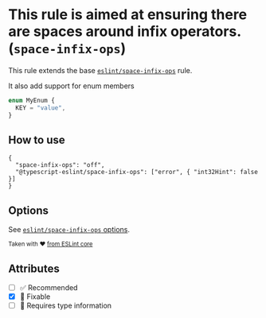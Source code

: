 # This rule is aimed at ensuring there are spaces around infix operators. (`space-infix-ops`)

This rule extends the base
[`eslint/space-infix-ops`](https://eslint.org/docs/rules/space-infix-ops) rule.

It also add support for enum members

```ts
enum MyEnum {
  KEY = "value",
}
```

## How to use

```jsonc
{
  "space-infix-ops": "off",
  "@typescript-eslint/space-infix-ops": ["error", { "int32Hint": false }]
}
```

## Options

See
[`eslint/space-infix-ops` options](https://eslint.org/docs/rules/space-infix-ops#options).

<sup>Taken with ❤️
[from ESLint core](https://github.com/eslint/eslint/blob/master/docs/rules/space-infix-ops.md)</sup>

## Attributes

- [ ] ✅ Recommended
- [x] 🔧 Fixable
- [ ] 💭 Requires type information
